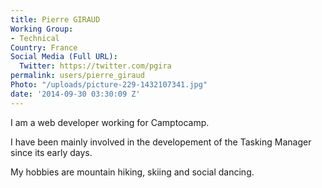 ```yaml
---
title: Pierre GIRAUD
Working Group:
- Technical
Country: France
Social Media (Full URL):
  Twitter: https://twitter.com/pgira
permalink: users/pierre_giraud
Photo: "/uploads/picture-229-1432107341.jpg"
date: '2014-09-30 03:30:09 Z'
---
```

<p>I am a web developer working for Camptocamp.</p><p>I have been mainly involved in the developement of the Tasking Manager since its early days.</p><p>My hobbies are mountain hiking, skiing and social dancing.</p>
